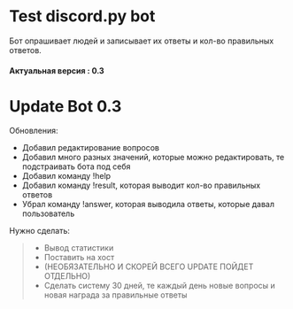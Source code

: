 # Test discord.py bot
Бот опрашивает людей и записывает их ответы и кол-во правильных ответов.
#### Актуальная версия : 0.3

# Update Bot 0.3
Обновления:
  - Добавил редактирование вопросов
  - Добавил много разных значений,  которые можно редактировать, те подстраивать бота под себя
  - Добавил команду !help
  - Добавил команду !result, которая выводит кол-во правильных ответов
  - Убрал команду !answer, которая выводила ответы, которые давал пользователь
  
Нужно сделать:
>   - Вывод статистики
>   - Поставить на хост
>   - (НЕОБЯЗАТЕЛЬНО И СКОРЕЙ ВСЕГО UPDATE ПОЙДЕТ ОТДЕЛЬНО)
>   - Сделать систему 30 дней, те каждый день новые вопросы и новая награда за правильные ответы
